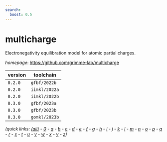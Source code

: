 ```yaml
---
search:
  boost: 0.5
---
```

# multicharge

Electronegativity equilibration model for atomic partial charges.

*homepage*: <https://github.com/grimme-lab/multicharge>

version | toolchain
--------|----------
``0.2.0`` | ``gfbf/2022b``
``0.2.0`` | ``iimkl/2022a``
``0.2.0`` | ``iimkl/2022b``
``0.3.0`` | ``gfbf/2023a``
``0.3.0`` | ``gfbf/2023b``
``0.3.0`` | ``gomkl/2023b``


*(quick links: [(all)](../index.md) - [0](../0/index.md) - [a](../a/index.md) - [b](../b/index.md) - [c](../c/index.md) - [d](../d/index.md) - [e](../e/index.md) - [f](../f/index.md) - [g](../g/index.md) - [h](../h/index.md) - [i](../i/index.md) - [j](../j/index.md) - [k](../k/index.md) - [l](../l/index.md) - [m](../m/index.md) - [n](../n/index.md) - [o](../o/index.md) - [p](../p/index.md) - [q](../q/index.md) - [r](../r/index.md) - [s](../s/index.md) - [t](../t/index.md) - [u](../u/index.md) - [v](../v/index.md) - [w](../w/index.md) - [x](../x/index.md) - [y](../y/index.md) - [z](../z/index.md))*


